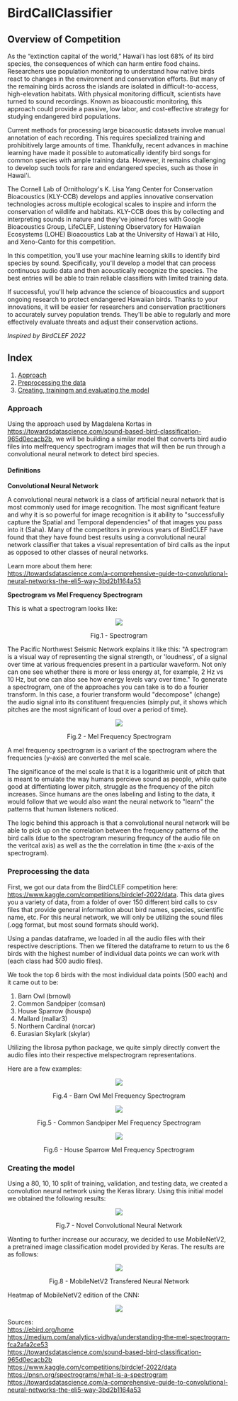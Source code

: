 # BirdCallClassifier

## Overview of Competition
As the “extinction capital of the world,” Hawai'i has lost 68% of its bird species, the consequences of which can harm entire food chains. Researchers use population monitoring to understand how native birds react to changes in the environment and conservation efforts. But many of the remaining birds across the islands are isolated in difficult-to-access, high-elevation habitats. With physical monitoring difficult, scientists have turned to sound recordings. Known as bioacoustic monitoring, this approach could provide a passive, low labor, and cost-effective strategy for studying endangered bird populations.



Current methods for processing large bioacoustic datasets involve manual annotation of each recording. This requires specialized training and prohibitively large amounts of time. Thankfully, recent advances in machine learning have made it possible to automatically identify bird songs for common species with ample training data. However, it remains challenging to develop such tools for rare and endangered species, such as those in Hawai'i.

The Cornell Lab of Ornithology's K. Lisa Yang Center for Conservation Bioacoustics (KLY-CCB) develops and applies innovative conservation technologies across multiple ecological scales to inspire and inform the conservation of wildlife and habitats. KLY-CCB does this by collecting and interpreting sounds in nature and they've joined forces with Google Bioacoustics Group, LifeCLEF, Listening Observatory for Hawaiian Ecosystems (LOHE) Bioacoustics Lab at the University of Hawai'i at Hilo, and Xeno-Canto for this competition.

In this competition, you’ll use your machine learning skills to identify bird species by sound. Specifically, you'll develop a model that can process continuous audio data and then acoustically recognize the species. The best entries will be able to train reliable classifiers with limited training data.

If successful, you'll help advance the science of bioacoustics and support ongoing research to protect endangered Hawaiian birds. Thanks to your innovations, it will be easier for researchers and conservation practitioners to accurately survey population trends. They'll be able to regularly and more effectively evaluate threats and adjust their conservation actions.

*Inspired by BirdCLEF 2022*

## Index
1. [Approach](#approach)
2. [Preprocessing the data](#preprocessing-the-data)
3. [Creating, trainingm and evaluating the model](#creating-the-model)

### Approach
Using the approach used by Magdalena Kortas in https://towardsdatascience.com/sound-based-bird-classification-965d0ecacb2b, we will be building a similar model that converts bird audio files into melfrequency spectrogram images that will then be run through a convolutional neural network to detect bird species. 

#### Definitions
**Convolutional Neural Network**

A convolutional neural network is a class of artificial neural network that is most commonly used for image recognition. The most significant feature and why it is so powerful for image recognition is it ability to "successfully capture the Spatial and Temporal dependencies" of that images you pass into it (Saha). Many of the competitors in previous years of BirdCLEF have found that they have found best results using a convolutional neural network classifier that takes a visual representation of bird calls as the input as opposed to other classes of neural networks.

Learn more about them here: <br>
https://towardsdatascience.com/a-comprehensive-guide-to-convolutional-neural-networks-the-eli5-way-3bd2b1164a53

**Spectrogram vs Mel Frequency Spectrogram**

This is what a spectrogram looks like:
<p align="center">
  <img src="https://upload.wikimedia.org/wikipedia/commons/c/c5/Spectrogram-19thC.png"
<p>
  </p>
<p align = "center">
Fig.1 - Spectrogram
</p>

The Pacific Northwest Seismic Network explains it like this: "A spectrogram is a visual way of representing the signal strength, or 'loudness', of a signal over time at various frequencies present in a particular waveform.  Not only can one see whether there is more or less energy at, for example, 2 Hz vs 10 Hz, but one can also see how energy levels vary over time." To generate a spectrogram, one of the approaches you can take is to do a fourier transform. In this case, a fourier transform would "decompose" (change) the audio signal into its constituent frequencies (simply put, it shows which pitches are the most significant of loud over a period of time). 

<p align="center">
  <img src="https://librosa.org/doc/0.7.2/_images/librosa-feature-melspectrogram-1.png"
<p>
  
</p>
<p align = "center">
Fig.2 - Mel Frequency Spectrogram
</p>

A mel frequency spectrogram is a variant of the spectrogram where the frequencies (y-axis) are converted the mel scale.

The significance of the mel scale is that it is a logarithmic unit of pitch that is meant to emulate the way humans percieve sound as people, while quite good at diffentiating lower pitch, struggle as the frequency of the pitch increases. Since humans are the ones labeling and listing to the data, it would follow that we would also want the neural network to "learn" the patterns that human listeners noticed.

The logic behind this approach is that a convolutional neural network will be able to pick up on the correlation between the frequency patterns of the bird calls (due to the spectrogram mesuring frequncy of the audio file on the veritcal axis) as well as the the correlation in time (the x-axis of the spectrogram).

### Preprocessing the data
First, we got our data from the BirdCLEF competition here: https://www.kaggle.com/competitions/birdclef-2022/data. This data gives you a variety of data, from a folder of over 150 different bird calls to csv files that provide general information about bird names, species, scientific name, etc. For this neural network, we will only be utilizing the sound files (.ogg format, but most sound formats should work). 

Using a pandas dataframe, we loaded in all the audio files with their respective descriptions. Then we filtered the dataframe to return to us the 6 birds with the highest number of individual data points we can work with (each class had 500 audio files). 

We took the top 6 birds with the most individual data points (500 each) and it came out to be: 
1. Barn Owl (brnowl) 
2. Common Sandpiper (comsan) 
3. House Sparrow (houspa) 
4. Mallard (mallar3)
5. Northern Cardinal (norcar)
6. Eurasian Skylark (skylar)

Utilizing the librosa python package, we quite simply directly convert the audio files into their respective melspectrogram representations. 

Here are a few examples:
<p align="center">
  <img src="https://user-images.githubusercontent.com/66310121/166244222-f659b55c-a1e8-4d08-b7cc-8dd866666189.png"
<p>
</p>
<p align = "center">
Fig.4 - Barn Owl Mel Frequency Spectrogram
</p>


<p align="center">
  <img src="https://user-images.githubusercontent.com/66310121/166244342-4c0c8903-a5af-455a-a6b9-646b9a656902.png"
<p>

</p>
<p align = "center">
Fig.5 - Common Sandpiper Mel Frequency Spectrogram
</p>

<p align="center">
  <img src="https://user-images.githubusercontent.com/66310121/166244383-d4a30a89-99ce-492a-80af-9ff36625ccfc.png"
<p>

</p>
<p align = "center">
Fig.6 - House Sparrow Mel Frequency Spectrogram
</p>


### Creating the model

Using a 80, 10, 10 split of training, validation, and testing data, we created a convolution neural network using the Keras library. Using this initial model we obtained the following results:

<p align="center">
  <img src="https://user-images.githubusercontent.com/66310121/166316819-535114df-3aa5-472c-9fe2-698383096c5f.png"
<p>
</p>
<p align = "center">
Fig.7 - Novel Convolutional Neural Network
</p>

Wanting to further increase our accuracy, we decided to use MobileNetV2, a pretrained image classification model provided by Keras. The results are as follows:

<p align="center">
  <img src="https://user-images.githubusercontent.com/66310121/166317764-b18c86e2-a379-4be8-b2fe-28790fad7d62.png"
<p>
</p>
<p align = "center">
Fig.8 - MobileNetV2 Transfered Neural Network
</p>

Heatmap of MobileNetV2 edition of the CNN:

<p align="center">
  <img src="https://user-images.githubusercontent.com/66310121/166317975-2c6e3fcc-abcc-4c80-8082-149c9dc73450.png"
<p>


Sources: <br>
https://ebird.org/home <br>
https://medium.com/analytics-vidhya/understanding-the-mel-spectrogram-fca2afa2ce53 <br>
https://towardsdatascience.com/sound-based-bird-classification-965d0ecacb2b <br>
https://www.kaggle.com/competitions/birdclef-2022/data <br>
https://pnsn.org/spectrograms/what-is-a-spectrogram <br>
https://towardsdatascience.com/a-comprehensive-guide-to-convolutional-neural-networks-the-eli5-way-3bd2b1164a53

